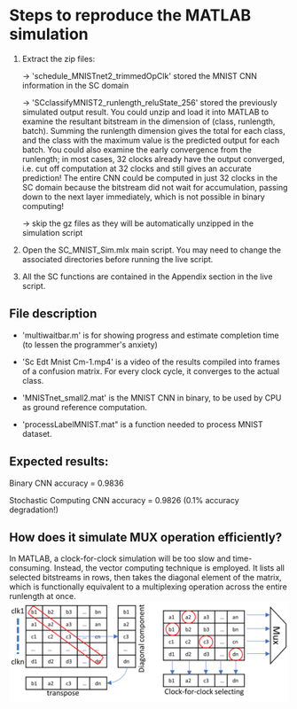 # Steps to reproduce the MATLAB simulation

1) Extract the zip files:

   -> 'schedule_MNISTnet2_trimmedOpClk' stored the MNIST CNN information in the SC domain

   -> 'SCclassifyMNIST2_runlength_reluState_256' stored the previously simulated output result. You could unzip and load it into MATLAB to examine the resultant bitstream in the dimension of (class, runlength, batch). Summing the runlength dimension gives the total for each class, and the class with the maximum value is the predicted output for each batch. You could also examine the early convergence from the runlength; in most cases, 32 clocks already have the output converged, i.e. cut off computation at 32 clocks and still gives an accurate prediction! The entire CNN could be computed in just 32 clocks in the SC domain because the bitstream did not wait for accumulation, passing down to the next layer immediately, which is not possible in binary computing!

   -> skip the gz files as they will be automatically unzipped in the simulation script

3) Open the SC_MNIST_Sim.mlx main script. You may need to change the associated directories before running the live script.

4) All the SC functions are contained in the Appendix section in the live script.

## File description

- 'multiwaitbar.m' is for showing progress and estimate completion time (to lessen the programmer's anxiety)

- 'Sc Edt Mnist Cm-1.mp4' is a video of the results compiled into frames of a confusion matrix. For every clock cycle, it converges to the actual class.

- 'MNISTnet_small2.mat' is the MNIST CNN in binary, to be used by CPU as ground reference computation.

- 'processLabelMNIST.mat" is a function needed to process MNIST dataset.

## Expected results:

Binary CNN accuracy = 0.9836

Stochastic Computing CNN accuracy = 0.9826 (0.1% accuracy degradation!)

## How does it simulate MUX operation efficiently?

In MATLAB, a clock-for-clock simulation will be too slow and time-consuming. Instead, the vector computing technique is employed. It lists all selected bitstreams in rows, then takes the diagonal element of the matrix, which is functionally equivalent to a multiplexing operation across the entire runlength at once.
![image](https://raw.githubusercontent.com/hinata9276/FPGA_SC/refs/heads/main/MATLAB(new)/MNIST_SC/images/vectorComputing2.png)

